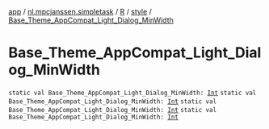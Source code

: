 [app](../../../index.md) / [nl.mpcjanssen.simpletask](../../index.md) / [R](../index.md) / [style](index.md) / [Base_Theme_AppCompat_Light_Dialog_MinWidth](.)

# Base_Theme_AppCompat_Light_Dialog_MinWidth

`static val Base_Theme_AppCompat_Light_Dialog_MinWidth: `[`Int`](https://kotlinlang.org/api/latest/jvm/stdlib/kotlin/-int/index.html)
`static val Base_Theme_AppCompat_Light_Dialog_MinWidth: `[`Int`](https://kotlinlang.org/api/latest/jvm/stdlib/kotlin/-int/index.html)
`static val Base_Theme_AppCompat_Light_Dialog_MinWidth: `[`Int`](https://kotlinlang.org/api/latest/jvm/stdlib/kotlin/-int/index.html)
`static val Base_Theme_AppCompat_Light_Dialog_MinWidth: `[`Int`](https://kotlinlang.org/api/latest/jvm/stdlib/kotlin/-int/index.html)